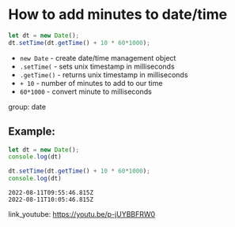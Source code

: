 # How to add minutes to date/time

```js
let dt = new Date();
dt.setTime(dt.getTime() + 10 * 60*1000);

```

- `new Date` - create date/time management object
- `.setTime(` - sets unix timestamp in milliseconds
- `.getTime()` - returns unix timestamp in milliseconds
- `+ 10` - number of minutes to add to our time
- `60*1000` - convert minute to milliseconds

group: date

## Example: 
```js
let dt = new Date();
console.log(dt)

dt.setTime(dt.getTime() + 10 * 60*1000);
console.log(dt)
```
```
2022-08-11T09:55:46.815Z
2022-08-11T10:05:46.815Z

```

link_youtube: https://youtu.be/p-jUYBBFRW0

